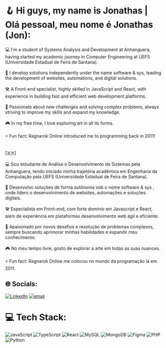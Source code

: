 # 🪝 Hi guys, my name is Jonathas | Olá pessoal, meu nome é Jonathas (Jon):
💻 I'm a student of Systems Analysis and Development at Anhanguera, having started my academic journey in Computer Engineering at UEFS (Universidade Estadual de Feira de Santana).  <br><br>
💼 I develop solutions independently under the name software & sys, leading the development of websites, automations, and digital solutions.  <br><br>
🛠 A Front-end specialist, highly skilled in JavaScript and React, with experience in building fast and efficient web development platforms.  <br><br>
🚀 Passionate about new challenges and solving complex problems, always striving to improve my skills and expand my knowledge. <br><br>
🎮 In my free time, I love exploring art in all its forms.  <br><br>
⚡ Fun fact: Ragnarok Online introduced me to programming back in 2011!<br><br>

[🇧🇷]<br><br>
💻 Sou estudante de Análise e Desenvolvimento de Sistemas pela Anhanguera, tendo iniciado minha trajetória acadêmica em Engenharia da Computação pela UEFS (Universidade Estadual de Feira de Santana).<br><br>
💼 Desenvolvo soluções de forma autônoma sob o nome software & sys , onde lidero o desenvolvimento de websites, automações e soluções digitais.<br><br>
🛠 Especialista em Front-end, com forte domínio em Javascript e React, além de experiência em plataformas desenvolvimento web ágil e eficiente.<br><br>
🚀 Apaixonado por novos desafios e resolução de problemas complexos, sempre buscando aprimorar minhas habilidades e expandir meu conhecimento.<br><br>
🎮 No meu tempo livre, gosto de explorar a arte em todas as suas nuances.<br><br>
⚡ Fun fact: Ragnarok Online me colocou no mundo da programação lá em 2011.


## 🌐 Socials:
[![LinkedIn](https://img.shields.io/badge/LinkedIn-%230077B5.svg?logo=linkedin&logoColor=white)](https://linkedin.com/in/https://linkedin.com/in/jxnathas) [![email](https://img.shields.io/badge/Email-D14836?logo=gmail&logoColor=white)](mailto:jnths.dev@gmail.com) 

# 💻 Tech Stack:
![JavaScript](https://img.shields.io/badge/javascript-%23323330.svg?style=for-the-badge&logo=javascript&logoColor=%23F7DF1E) ![TypeScript](https://img.shields.io/badge/typescript-%23007ACC.svg?style=for-the-badge&logo=typescript&logoColor=white) ![React](https://img.shields.io/badge/react-%2320232a.svg?style=for-the-badge&logo=react&logoColor=%2361DAFB) ![MySQL](https://img.shields.io/badge/mysql-4479A1.svg?style=for-the-badge&logo=mysql&logoColor=white) ![MongoDB](https://img.shields.io/badge/MongoDB-%234ea94b.svg?style=for-the-badge&logo=mongodb&logoColor=white) ![Figma](https://img.shields.io/badge/figma-%23F24E1E.svg?style=for-the-badge&logo=figma&logoColor=white) ![PHP](https://img.shields.io/badge/php-%23777BB4.svg?style=for-the-badge&logo=php&logoColor=white) ![Python](https://img.shields.io/badge/python-3670A0?style=for-the-badge&logo=python&logoColor=ffdd54)
